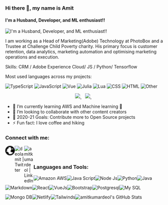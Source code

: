 ### Hi there 👋, my name is Amit
#### I'm a Husband, Developer, and ML enthusiast!!
![I'm a Husband, Developer, and ML enthusiast!!](https://media-exp1.licdn.com/dms/image/C4E16AQHfco41pJnPqQ/profile-displaybackgroundimage-shrink_200_800/0?e=1609977600&v=beta&t=0MoJ-r0owCZp4jAwcasOw8pQLM0fwWR4z85Gmco8suo)

I am working as a Head of Marketing(Adobe) Technology at PhotoBox and a Trustee at Challenge Child Poverty charity. His primary focus is customer retention, data analytics, marketing automation and optimising marketing operations and execution.

Skills: CRM / Adobe Experience Cloud/ JS / Python/ Tensorflow


Most used languages across my projects:

![TypeScript](https://img.shields.io/static/v1?style=flat-square&label=%E2%A0%80&color=555&labelColor=%232b7489&message=TypeScript%EF%B8%B164.9%25)
![JavaScript](https://img.shields.io/static/v1?style=flat-square&label=%E2%A0%80&color=555&labelColor=%23f1e05a&message=JavaScript%EF%B8%B111.4%25)
![Vue](https://img.shields.io/static/v1?style=flat-square&label=%E2%A0%80&color=555&labelColor=%232c3e50&message=Vue%EF%B8%B16.7%25)
![Julia](https://img.shields.io/static/v1?style=flat-square&label=%E2%A0%80&color=555&labelColor=%23a270ba&message=Julia%EF%B8%B15.6%25)
![Lua](https://img.shields.io/static/v1?style=flat-square&label=%E2%A0%80&color=555&labelColor=%23000080&message=Lua%EF%B8%B14.1%25)
![CSS](https://img.shields.io/static/v1?style=flat-square&label=%E2%A0%80&color=555&labelColor=%23563d7c&message=CSS%EF%B8%B12.3%25)
![HTML](https://img.shields.io/static/v1?style=flat-square&label=%E2%A0%80&color=555&labelColor=%23e34c26&message=HTML%EF%B8%B12.2%25)
![Other](https://img.shields.io/static/v1?style=flat-square&label=%E2%A0%80&color=555&labelColor=%23ededed&message=Other%EF%B8%B12.4%25)


<p align='center'>
  
  <a href="https://www.linkedin.com/in/amitkumardeol/">
    <img src="https://img.shields.io/badge/linkedin-%230077B5.svg?&style=for-the-badge&logo=linkedin&logoColor=white" />
  </a>&nbsp;&nbsp;
  <a href="https://twitter.com/intent/follow?original_referer=https%3A%2F%2Fgithub.com%2Famitkumardeol&screen_name=deolamit">
    <img src="https://img.shields.io/twitter/follow/deolamit?color=1DA1F2&logo=twitter&style=for-the-badge" />        
  </a>&nbsp;&nbsp;
  
</p>




- 🌱 I’m currently learning AWS and Machine learning 🤣
- 👯 I’m looking to collaborate with other content creators
- 🥅 2020-21 Goals: Contribute more to Open Source projects
- ⚡ Fun fact: I love coffee and hiking


### Connect with me:

[<img align="left" alt="MarketingCloudBlog.com" width="30px" src="https://raw.githubusercontent.com/iconic/open-iconic/master/svg/globe.svg" />][website]
[<img align="left" alt="deolamit | Twitter" width="30px" src="https://cdn.jsdelivr.net/npm/simple-icons@v3/icons/twitter.svg" />][twitter]
[<img align="left" alt="amitkumardeol | LinkedIn" width="30px" src="https://cdn.jsdelivr.net/npm/simple-icons@v3/icons/linkedin.svg" />][linkedin]


<br />
<br />

### Languages and Tools:
<p align='center'>
	<img align="left" alt="Amazon AWS" height="30px" src="https://img.shields.io/badge/Amazon%20AWS-%23232F3E?logo=amazon-aws&logoColor=white&style=for-the-badge" />
	<img align="left" alt="Java Script" height="30px" src="https://img.shields.io/badge/javascript-%23F7DF1E.svg?&style=flat-square&logo=javascript&logoColor=black&labelColor=black" />
	<img align="left" alt="Node Js" height="30px"  src="https://img.shields.io/badge/node.js%20-%2343853D.svg?&style=for-the-badge&logo=node.js&logoColor=white" />
	<img align="left" alt="Python" height="30px" src="https://img.shields.io/badge/python%20-%2314354C.svg?&style=for-the-badge&logo=python&logoColor=white" />
	<img align="left" alt="Java" height="30px" src="https://img.shields.io/badge/java-%23ED8B00.svg?&style=for-the-badge&logo=java&logoColor=white" />
	<img align="left" alt="Markdown" height="30px" src="https://img.shields.io/badge/markdown-%23000000.svg?&style=for-the-badge&logo=markdown&logoColor=white" />
	<img align="left" alt="React" height="30px" src="https://img.shields.io/badge/react%20-%2320232a.svg?&style=for-the-badge&logo=react&logoColor=%2361DAFB" />
	<img align="left" alt="VueJs" height="30px" src="https://img.shields.io/badge/vuejs%20-%2335495e.svg?&style=for-the-badge&logo=vue.js&logoColor=%234FC08D" />
	<img align="left" alt="Bootstrap" height="30px" src="https://img.shields.io/badge/bootstrap%20-%23563D7C.svg?&style=for-the-badge&logo=bootstrap&logoColor=white" />
	<img align="left" alt="Postgresql" height="30px" src="https://img.shields.io/badge/postgres-%23316192.svg?&style=for-the-badge&logo=postgresql&logoColor=white" />
	<img align="left" alt="My SQL" height="30px" src="https://img.shields.io/badge/mysql-%2300f.svg?&style=for-the-badge&logo=mysql&logoColor=white" />
	<img align="left" alt="Mongo DB" height="30px" src="https://img.shields.io/badge/MongoDB-%234ea94b.svg?&style=for-the-badge&logo=mongodb&logoColor=white" />
	<img align="left" alt="Netlify" height="30px" src="https://img.shields.io/badge/netlify%20-00C7B7.svg?&style=for-the-badge&logo=netlify&logoColor=white" />
	<img align="left" alt="Tailwinds" height="30px" src="https://img.shields.io/badge/tailwindcss%20-%2338B2AC.svg?&style=for-the-badge&logo=tailwind-css&logoColor=white" />

</p>


<br />
<br />



  <img align="left" alt="amitkumardeol's GitHub Stats" src="https://github-readme-stats.codestackr.vercel.app/api?username=amitkumardeol&show_icons=true&hide_border=true&count_private=true&theme=radical" />



[website]: https://marketingcloudblog.com
[twitter]: https://twitter.com/deolamit
[linkedin]: https://linkedin.com/in/amitkumardeol

